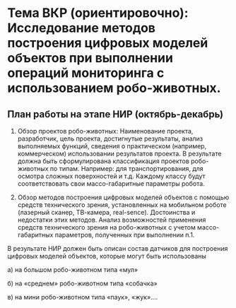 # Тема ВКР (ориентировочно): Исследование методов построения цифровых моделей объектов при выполнении операций мониторинга с использованием робо-животных.


## План работы на этапе НИР (октябрь-декабрь)


1. Обзор проектов робо-животных: Наименование проекта, разработчик, цель проекта, достигнутые результаты, анализ выполняемых функций, сведения о практическом (например, коммерческом) использовании результатов проекта.
В результате должна быть сформулирована классификация проектов робо-животных по типам. Например: для транспортирования, для осмотра сложных поверхностей и т.д. Каждому классу будут соответствовать свои массо-габаритные параметры робота.

 

2. Обзор методов построения цифровых моделей объектов с помощью средств технического зрения, установленных на мобильном роботе (лазерный сканер, ТВ-камера, real-sence). Достоинства и недостатки этих методов. Анализ возможностей применения средств технического зрения на робо-животных с учетом массо-габаритных параметров, полученных при выполнении п.1.

В результате НИР должен быть описан состав датчиков для построения цифровых моделей объектов, которые могут быть использованы

а) на большом робо-животном типа «мул»

б) на «среднем» робо-животном типа «собачка»

в) на мини робо-животном типа «паук», «жук»….